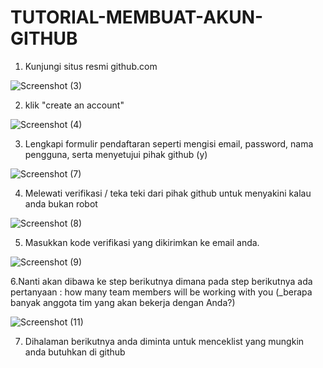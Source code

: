 # TUTORIAL-MEMBUAT-AKUN-GITHUB


1. Kunjungi situs resmi github.com

![Screenshot (3)](https://user-images.githubusercontent.com/92988781/138462169-fe18adeb-6fe4-4fa5-848f-c1ca83bc843a.png)


2. klik "create an account"

![Screenshot (4)](https://user-images.githubusercontent.com/92988781/138463923-6ee365f9-3908-4331-ab06-38b67552c5ee.png)


3. Lengkapi formulir pendaftaran seperti mengisi email, password, nama pengguna, serta menyetujui pihak github (y)

![Screenshot (7)](https://user-images.githubusercontent.com/92988781/138464800-63eee43d-3d97-49e8-bc94-7ae1eb9a8a36.png)


4. Melewati verifikasi / teka teki dari pihak github untuk menyakini kalau anda bukan robot

![Screenshot (8)](https://user-images.githubusercontent.com/92988781/138465695-42486f61-a0ea-4478-b734-e3680c2f4550.png)


5. Masukkan kode verifikasi yang dikirimkan ke email anda.

![Screenshot (9)](https://user-images.githubusercontent.com/92988781/138466331-7aa35a8a-386a-4591-ad40-379634758636.png)


6.Nanti akan dibawa ke step berikutnya dimana pada step berikutnya ada pertanyaan : how many team members will be working with you (_berapa banyak anggota tim yang akan bekerja dengan Anda?)

![Screenshot (11)](https://user-images.githubusercontent.com/92988781/138472670-d1b8c9ec-3907-4e1c-8888-a4df25d380de.png)


7. Dihalaman berikutnya anda diminta untuk menceklist yang mungkin anda butuhkan di github

